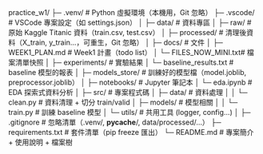 ﻿practice_w1/
├─ .venv/               # Python 虛擬環境（本機用，Git 忽略）
├─ .vscode/             # VSCode 專案設定（如 settings.json）
│
├─ data/                # 資料專區
│  ├─ raw/              # 原始 Kaggle Titanic 資料（train.csv, test.csv）
│  ├─ processed/        # 清理後資料（X_train, y_train...，可重生，Git 忽略）
│
├─ docs/                # 文件
│  ├─ WEEK1_PLAN.md     # Week1 計畫（todo list）
│  └─ FILES_NOW_MINI.txt# 檔案清單快照
│
├─ experiments/         # 實驗結果
│  └─ baseline_results.txt   # baseline 模型的報表
│
├─ models_store/        # 訓練好的模型檔（model.joblib, preprocessor.joblib）
│
├─ notebooks/           # Jupyter 筆記本
│  └─ eda.ipynb         # EDA 探索式資料分析
│
├─ src/                 # 專案程式碼
│  ├─ data/             # 資料處理
│  │   └─ clean.py      # 資料清理 + 切分 train/valid
│  ├─ models/           # 模型相關
│  │   └─ train.py      # 訓練 baseline 模型
│  └─ utils/            # 共用工具 (logger, config…)
│
├─ .gitignore           # 忽略清單（.venv/, __pycache__/, data/processed/…）
├─ requirements.txt     # 套件清單（pip freeze 匯出）
└─ README.md            # 專案簡介 + 使用說明 + 檔案樹
